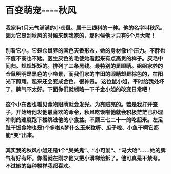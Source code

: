 # 百变萌宠----秋风

###  我家有1只元气满满的小仓鼠。属于三线科的一种。他的名字叫秋风。因为它是刮秋风的时候来到我家的，那时候他才只有5个月大呢！
###  别看它小。它是仓鼠界的国色天香形态，她的身材像1个压力。不胖也不瘦不高也不矮。医生灰色的毛使她看起来有点高贵的样子。灰毛中间归。规规矩矩的。排列了三条黑线。最特别的是眼睛。姐姐家养的仓鼠明明是黑色的小艳景，而我们家的丰田的眼睛却是棕色的，在阳光下照耀，起来还会变成金色，很神奇。 这位鼠小姐，平时给我处坏了，脾气不太好。下面你们就领略一下千金小姐的改变日常吧！
###  这个小东西也看见食物眼睛就会发光。为亮贼亮的。若是我打开笼子，开始给他发他最喜欢的命令，秋风吃饭啦他就会积极茫茫已办理冲刺的速度跑下楼跳进他的小食盆。不顾三七二十一的吃起来。左足趾干饭食物也是1个多啦A梦什么玉米粒呀、瓜子啦、小鱼干啊它都能“变”出来。
### 其实我的秋风小姐还是1个“臭美鬼”、“小可爱”、“马大哈”……她的脾气有好有坏。你看就在刚才他又把小滑梯给拆了。他可真是不禁夸。不过她的每种模样我都喜欢。
